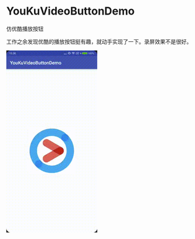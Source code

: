 # YouKuVideoButtonDemo
仿优酷播放按钮

工作之余发现优酷的播放按钮挺有趣，就动手实现了一下。录屏效果不是很好。

![image](https://github.com/teddyisme/YouKuVideoButtonDemo/blob/master/gif/git.gif)
